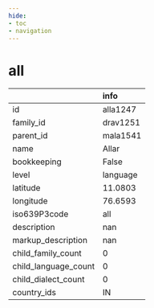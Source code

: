 ```yaml
---
hide:
- toc
- navigation
---
```

# all
|                      | info     |
|:---------------------|:---------|
| id                   | alla1247 |
| family_id            | drav1251 |
| parent_id            | mala1541 |
| name                 | Allar    |
| bookkeeping          | False    |
| level                | language |
| latitude             | 11.0803  |
| longitude            | 76.6593  |
| iso639P3code         | all      |
| description          | nan      |
| markup_description   | nan      |
| child_family_count   | 0        |
| child_language_count | 0        |
| child_dialect_count  | 0        |
| country_ids          | IN       |